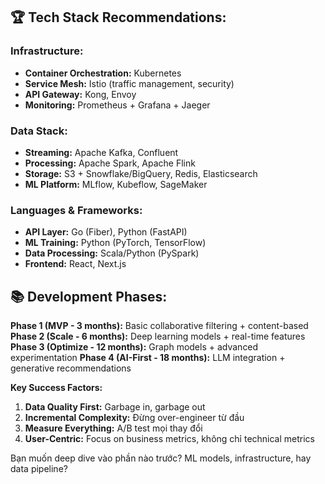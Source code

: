 ## 🏆 **Tech Stack Recommendations:**

### **Infrastructure:**

- **Container Orchestration:** Kubernetes
- **Service Mesh:** Istio (traffic management, security)
- **API Gateway:** Kong, Envoy
- **Monitoring:** Prometheus + Grafana + Jaeger

### **Data Stack:**

- **Streaming:** Apache Kafka, Confluent
- **Processing:** Apache Spark, Apache Flink
- **Storage:** S3 + Snowflake/BigQuery, Redis, Elasticsearch
- **ML Platform:** MLflow, Kubeflow, SageMaker

### **Languages & Frameworks:**

- **API Layer:** Go (Fiber), Python (FastAPI)
- **ML Training:** Python (PyTorch, TensorFlow)
- **Data Processing:** Scala/Python (PySpark)
- **Frontend:** React, Next.js

## 📚 **Development Phases:**

**Phase 1 (MVP - 3 months):** Basic collaborative filtering + content-based **Phase 2 (Scale - 6 months):** Deep learning models + real-time features
**Phase 3 (Optimize - 12 months):** Graph models + advanced experimentation **Phase 4 (AI-First - 18 months):** LLM integration + generative recommendations

**Key Success Factors:**

1. **Data Quality First:** Garbage in, garbage out
2. **Incremental Complexity:** Đừng over-engineer từ đầu
3. **Measure Everything:** A/B test mọi thay đổi
4. **User-Centric:** Focus on business metrics, không chỉ technical metrics

Bạn muốn deep dive vào phần nào trước? ML models, infrastructure, hay data pipeline?
